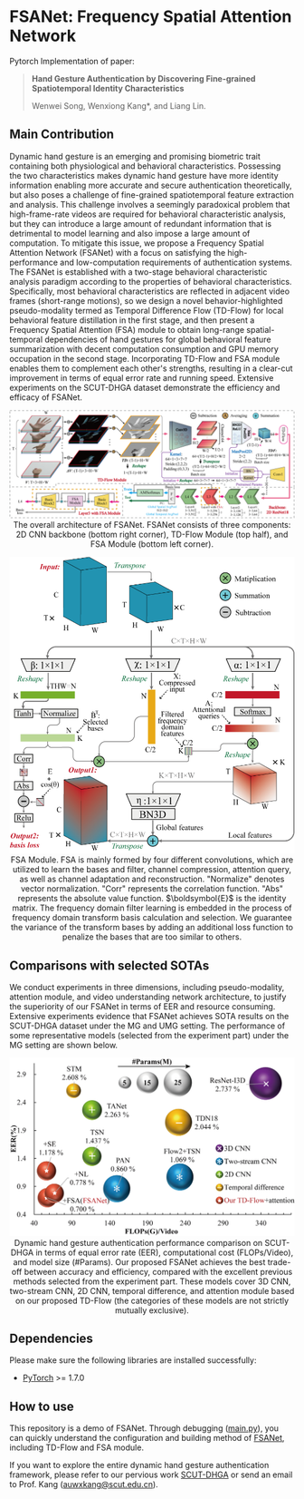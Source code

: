 # FSANet: Frequency Spatial Attention Network
Pytorch Implementation of paper:

> **Hand Gesture Authentication by Discovering Fine-grained Spatiotemporal Identity Characteristics**
>
> Wenwei Song, Wenxiong Kang\*, and Liang Lin.

## Main Contribution
 Dynamic hand gesture is an emerging and promising biometric trait containing both physiological and behavioral characteristics. Possessing the two characteristics makes dynamic hand gesture have more identity information enabling more accurate and secure authentication theoretically, but also poses a challenge of fine-grained spatiotemporal feature extraction and analysis. This challenge involves a seemingly paradoxical problem that high-frame-rate videos are required for behavioral characteristic analysis, but they can introduce a large amount of redundant information that is detrimental to model learning and also impose a large amount of computation. To mitigate this issue, we propose a Frequency Spatial Attention Network (FSANet) with a focus on satisfying the high-performance and low-computation requirements of authentication systems. The FSANet is established with a two-stage behavioral characteristic analysis paradigm according to the properties of behavioral characteristics. Specifically, most behavioral characteristics are reflected in adjacent video frames (short-range motions), so we design a novel behavior-highlighted pseudo-modality termed as Temporal Difference Flow (TD-Flow) for local behavioral feature distillation in the first stage, and then present a Frequency Spatial Attention (FSA) module to obtain long-range spatial-temporal dependencies of hand gestures for global behavioral feature summarization with decent computation consumption and GPU memory occupation in the second stage. Incorporating TD-Flow and FSA module enables them to complement each other's strengths, resulting in a clear-cut improvement in terms of equal error rate and running speed. Extensive experiments on the SCUT-DHGA dataset demonstrate the efficiency and efficacy of FSANet.
 
 <div align="center">
 <p align="center">
  <img src="https://raw.githubusercontent.com/SCUT-BIP-Lab/FSANet/main/img/TDFlow.png" />
  The overall architecture of FSANet. FSANet consists of three components: 2D CNN backbone (bottom right corner), TD-Flow Module (top half), and FSA Module (bottom left corner). 
</p>
</div>

 <div align="center">
 <p align="center">
  <img src="https://raw.githubusercontent.com/SCUT-BIP-Lab/FSANet/main/img/FSA.png" />
  FSA Module. FSA is mainly formed by four different convolutions, which are utilized to learn the bases and filter, channel compression, attention query, as well as channel adaptation and reconstruction. "Normalize" denotes vector normalization. "Corr" represents the correlation function. "Abs" represents the absolute value function. $\boldsymbol{E}$ is the identity matrix. The frequency domain filter learning is embedded in the process of frequency domain transform basis calculation and selection. We guarantee the variance of the transform bases by adding an additional loss function to penalize the bases that are too similar to others.
</p>
</div>

## Comparisons with selected SOTAs
We conduct experiments in three dimensions, including pseudo-modality, attention module, and video understanding network architecture, to justify the superiority of our FSANet in terms of EER and resource consuming. Extensive experiments evidence that FSANet achieves SOTA results on the SCUT-DHGA dataset under the MG and UMG setting. The performance of some representative models (selected from the experiment part) under the MG setting are shown below.

 <div align="center">
 <p align="center">
  <img src="https://raw.githubusercontent.com/SCUT-BIP-Lab/FSANet/main/img/FSA_SOTA.png" />
  Dynamic hand gesture authentication performance comparison on SCUT-DHGA in terms of equal error rate (EER), computational cost (FLOPs/Video), and model size (#Params). Our proposed FSANet achieves the best trade-off between accuracy and efficiency, compared with the excellent previous methods selected from the experiment part. These models cover 3D CNN, two-stream CNN, 2D CNN, temporal difference, and attention module based on our proposed TD-Flow (the categories of these models are not strictly mutually exclusive).
 </p>
</div>

## Dependencies
Please make sure the following libraries are installed successfully:
- [PyTorch](https://pytorch.org/) >= 1.7.0

## How to use
This repository is a demo of FSANet. Through debugging ([main.py](/main.py)), you can quickly understand the 
configuration and building method of [FSANet](/model/FSANet.py), including TD-Flow and FSA module.

If you want to explore the entire dynamic hand gesture authentication framework, please refer to our pervious work [SCUT-DHGA](https://github.com/SCUT-BIP-Lab/SCUT-DHGA) 
or send an email to Prof. Kang (auwxkang@scut.edu.cn).